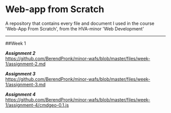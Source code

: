 # Web-app from Scratch
A repository that contains every file and document I used in the course 'Web-App From Scratch', from the HVA-minor 'Web Development'

---

##Week 1

***Assignment 2***  
https://github.com/BerendPronk/minor-wafs/blob/master/files/week-1/assignment-2.md

***Assignment 3***  
https://github.com/BerendPronk/minor-wafs/blob/master/files/week-1/assignment-3.md

***Assignment 4***  
https://github.com/BerendPronk/minor-wafs/blob/master/files/week-1/assignment-4/cmdgeo-0.1.js
